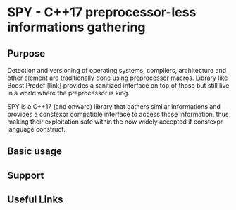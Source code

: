 # SPY - C++17 preprocessor-less informations gathering

## Purpose
Detection and versioning of operating systems, compilers, architecture and other element are
traditionally done using preprocessor macros. Library like Boost.Predef [link] provides a sanitized
interface on top of those but still live in a world where the preprocessor is king.

SPY is a C++17 (and onward) library that gathers similar informations and provides a constexpr
compatible interface to access those information, thus making their exploitation safe within the
now widely accepted if constexpr language construct.

## Basic usage

## Support

## Useful Links

